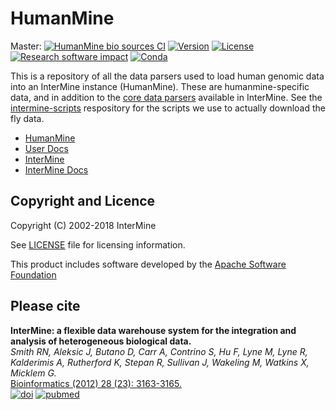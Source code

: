 HumanMine
============

Master: [![HumanMine bio sources CI](https://github.com/intermine/humanmine-bio-sources/workflows/HumanMine%20bio%20sources%20CI/badge.svg?branch=master)](https://github.com/intermine/humanmine-bio-sources/actions?query=workflow%3A%22HumanMine+bio+sources+CI%22)
[![Version](http://img.shields.io/badge/version-2.0.0-blue.svg?style=flat)](https://github.com/intermine/intermine/releases)
[![License](http://img.shields.io/badge/license-LGPL_2.1-blue.svg?style=flat)](https://github.com/intermine/intermine/blob/master/LICENSE)
[![Research software impact](http://depsy.org/api/package/pypi/intermine/badge.svg)](http://depsy.org/package/python/intermine)
[![Conda](https://anaconda.org/intermine/intermine/badges/installer/conda.svg)](https://anaconda.org/bioconda/intermine)

This is a repository of all the data parsers used to load human genomic data into an InterMine instance (HumanMine). These are humanmine-specific data, and in addition to the [core data parsers](http://intermine.readthedocs.io/en/latest/database/data-sources/library/) available in InterMine. See the [intermine-scripts](http://github.com/intermine/intermine-scripts) respository for the scripts we use to actually download the fly data.

* [HumanMine](http://www.humanmine.org)
* [User Docs](http://flymine.readthedocs.io/en/latest/)
* [InterMine](http://www.intermine.org)
* [InterMine Docs](http://intermine.readthedocs.io/en/latest/)

Copyright and Licence
------------------------

Copyright (C) 2002-2018 InterMine

See [LICENSE](LICENSE) file for licensing information.

This product includes software developed by the
[Apache Software Foundation][apache]

Please cite
------------------------

**InterMine: a flexible data warehouse system for the integration and analysis of heterogeneous biological data.**<br/>
*Smith RN, Aleksic J, Butano D, Carr A, Contrino S, Hu F, Lyne M, Lyne R, Kalderimis A, Rutherford K, Stepan R, Sullivan J, Wakeling M, Watkins X, Micklem G.* <br/>
[Bioinformatics (2012) 28 (23): 3163-3165.](http://bioinformatics.oxfordjournals.org/content/28/23/3163.abstract) <br/>
[![doi](http://img.shields.io/badge/doi-10.1093%2Fbioinformatics%2Fbts577-blue.svg?style=flat)](http://bioinformatics.oxfordjournals.org/content/28/23/3163.abstract) 
[![pubmed](http://img.shields.io/badge/pubmed-23023984-blue.svg?style=flat)](http://www.ncbi.nlm.nih.gov/pubmed/23023984)


[readthedocs]: http://intermine.readthedocs.org/en/latest
[tutorial]: http://intermine.readthedocs.org/en/latest/get-started/tutorial
[psql]: http://www.postgresql.org
[java]: http://openjdk.java.net
[apache]: http://www.apache.org
[tomcat]: http://tomcat.apache.org/download-70.cgi

